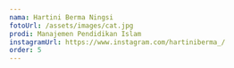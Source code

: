 ```yaml
---
nama: Hartini Berma Ningsi
fotoUrl: /assets/images/cat.jpg
prodi: Manajemen Pendidikan Islam
instagramUrl: https://www.instagram.com/hartiniberma_/
order: 5
---
```

